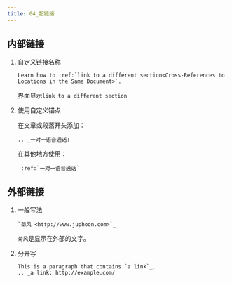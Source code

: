 ```yaml
---
title: 04_超链接
---
```

## 内部链接

1. 自定义链接名称

   ```
   Learn how to :ref:`link to a different section<Cross-References to Locations in the Same Document>`.
   ```

   界面显示`link to a different section`

2. 使用自定义锚点

   在文章或段落开头添加：

   ```
   .. _一对一语音通话:
   ```

   在其他地方使用：

   ```
    :ref:`一对一语音通话`
   ```

## 外部链接

1. 一般写法

   ```
   `菊风 <http://www.juphoon.com>`_
   ```

   `菊风`是显示在外部的文字。

2. 分开写

   ```
   This is a paragraph that contains `a link`_.
   .. _a link: http://example.com/
   ```
